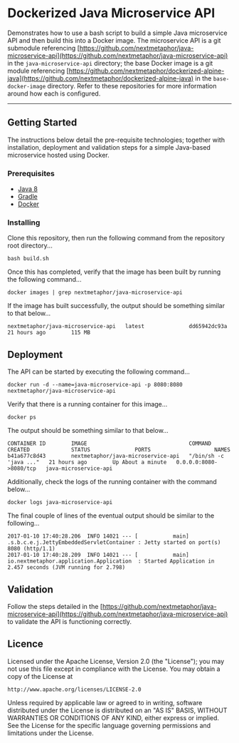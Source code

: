 # Dockerized Java Microservice API #
Demonstrates how to use a bash script to build a simple Java microservice API and then build this into a Docker image. The microservice API is a git submodule referencing [https://github.com/nextmetaphor/java-microservice-api](https://github.com/nextmetaphor/java-microservice-api) in the `java-microservice-api` directory; the base Docker image is a git module referencing [https://github.com/nextmetaphor/dockerized-alpine-java](https://github.com/nextmetaphor/dockerized-alpine-java) in the `base-docker-image` directory. Refer to these repositories for more information around how each is configured. 

***

## Getting Started 
The instructions below detail the pre-requisite technologies; together with installation, deployment and validation steps for a simple Java-based microservice hosted using Docker.

### Prerequisites
* [Java 8](http://www.oracle.com/technetwork/java/javase/downloads/jdk8-downloads-2133151.html)
* [Gradle](https://gradle.org/getting-started-gradle-java/#toggle-id-1)
* [Docker](https://www.docker.com/products/overview#/install_the_platform)

### Installing
Clone this repository, then run the following command from the repository root directory...

    bash build.sh

Once this has completed, verify that the image has been built by running the following command...

    docker images | grep nextmetaphor/java-microservice-api

If the image has built successfully, the output should be something similar to that below...

    nextmetaphor/java-microservice-api   latest              dd65942dc93a        21 hours ago        115 MB

## Deployment
The API can be started by executing the following command...

    docker run -d --name=java-microservice-api -p 8080:8080 nextmetaphor/java-microservice-api

Verify that there is a running container for this image...

    docker ps

The output should be something similar to that below...

    CONTAINER ID        IMAGE                                COMMAND                  CREATED             STATUS              PORTS                    NAMES
    b41a677c8d43        nextmetaphor/java-microservice-api   "/bin/sh -c 'java ..."   21 hours ago        Up About a minute   0.0.0.0:8080->8080/tcp   java-microservice-api

Additionally, check the logs of the running container with the command below...

    docker logs java-microservice-api

The final couple of lines of the eventual output should be similar to the following...

    2017-01-10 17:40:28.206  INFO 14021 --- [           main] .s.b.c.e.j.JettyEmbeddedServletContainer : Jetty started on port(s) 8080 (http/1.1)
    2017-01-10 17:40:28.209  INFO 14021 --- [           main] io.nextmetaphor.application.Application  : Started Application in 2.457 seconds (JVM running for 2.798)

## Validation ##
Follow the steps detailed in the [https://github.com/nextmetaphor/java-microservice-api](https://github.com/nextmetaphor/java-microservice-api) to validate the API is functioning correctly.

## Licence ##
Licensed under the Apache License, Version 2.0 (the "License");
you may not use this file except in compliance with the License.
You may obtain a copy of the License at

    http://www.apache.org/licenses/LICENSE-2.0

Unless required by applicable law or agreed to in writing, software
distributed under the License is distributed on an "AS IS" BASIS,
WITHOUT WARRANTIES OR CONDITIONS OF ANY KIND, either express or implied.
See the License for the specific language governing permissions and
limitations under the License.
